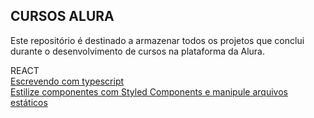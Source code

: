 CURSOS ALURA
----------------------------------------------------------------------------------------------------------------------------------
Este repositório é destinado a armazenar todos os projetos que conclui durante o desenvolvimento de cursos na plataforma da Alura.

REACT <br>
[Escrevendo com typescript](https://github.com/jessicarolyne/cursos-alura/tree/master/react/alura-studies)<br>
[Estilize componentes com Styled Components e manipule arquivos estáticos](https://github.com/jessicarolyne/cursos-alura/tree/master/react/space-app)

